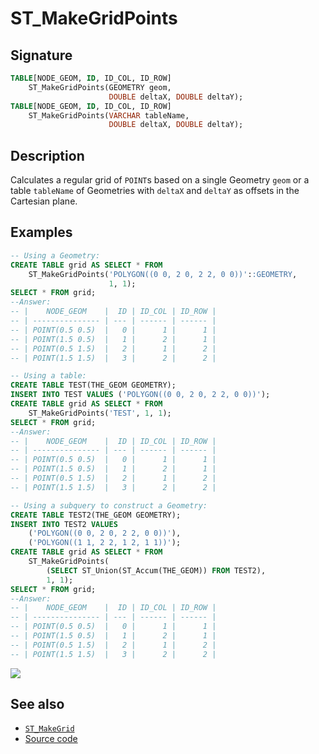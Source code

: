 # ST_MakeGridPoints

## Signature

```sql
TABLE[NODE_GEOM, ID, ID_COL, ID_ROW]
    ST_MakeGridPoints(GEOMETRY geom,
                      DOUBLE deltaX, DOUBLE deltaY);
TABLE[NODE_GEOM, ID, ID_COL, ID_ROW]
    ST_MakeGridPoints(VARCHAR tableName,
                      DOUBLE deltaX, DOUBLE deltaY);
```

## Description

Calculates a regular grid of `POINT`s based on a single Geometry
`geom` or a table `tableName` of Geometries with `deltaX` and
`deltaY` as offsets in the Cartesian plane.

## Examples

```sql
-- Using a Geometry:
CREATE TABLE grid AS SELECT * FROM
    ST_MakeGridPoints('POLYGON((0 0, 2 0, 2 2, 0 0))'::GEOMETRY,
                      1, 1);
SELECT * FROM grid;
--Answer:
-- |    NODE_GEOM    |  ID | ID_COL | ID_ROW |
-- | --------------- | --- | ------ | ------ |
-- | POINT(0.5 0.5)  |   0 |      1 |      1 |
-- | POINT(1.5 0.5)  |   1 |      2 |      1 |
-- | POINT(0.5 1.5)  |   2 |      1 |      2 |
-- | POINT(1.5 1.5)  |   3 |      2 |      2 |

-- Using a table:
CREATE TABLE TEST(THE_GEOM GEOMETRY);
INSERT INTO TEST VALUES ('POLYGON((0 0, 2 0, 2 2, 0 0))');
CREATE TABLE grid AS SELECT * FROM
    ST_MakeGridPoints('TEST', 1, 1);
SELECT * FROM grid;
--Answer:
-- |    NODE_GEOM    |  ID | ID_COL | ID_ROW |
-- | --------------- | --- | ------ | ------ |
-- | POINT(0.5 0.5)  |   0 |      1 |      1 |
-- | POINT(1.5 0.5)  |   1 |      2 |      1 |
-- | POINT(0.5 1.5)  |   2 |      1 |      2 |
-- | POINT(1.5 1.5)  |   3 |      2 |      2 |

-- Using a subquery to construct a Geometry:
CREATE TABLE TEST2(THE_GEOM GEOMETRY);
INSERT INTO TEST2 VALUES
    ('POLYGON((0 0, 2 0, 2 2, 0 0))'),
    ('POLYGON((1 1, 2 2, 1 2, 1 1))');
CREATE TABLE grid AS SELECT * FROM
    ST_MakeGridPoints(
        (SELECT ST_Union(ST_Accum(THE_GEOM)) FROM TEST2),
        1, 1);
SELECT * FROM grid;
--Answer:
-- |    NODE_GEOM    |  ID | ID_COL | ID_ROW |
-- | --------------- | --- | ------ | ------ |
-- | POINT(0.5 0.5)  |   0 |      1 |      1 |
-- | POINT(1.5 0.5)  |   1 |      2 |      1 |
-- | POINT(0.5 1.5)  |   2 |      1 |      2 |
-- | POINT(1.5 1.5)  |   3 |      2 |      2 |
```

<img class="displayed" src="../ST_MakeGridPoints_1.png"/>

## See also

* [`ST_MakeGrid`](../ST_MakeGrid)
* <a href="https://github.com/orbisgis/h2gis/blob/master/h2gis-functions/src/main/java/org/h2gis/functions/spatial/create/ST_MakeGridPoints.java" target="_blank">Source code</a>

